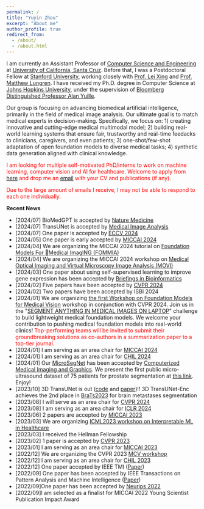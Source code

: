```yaml
---
permalink: /
title: "Yuyin Zhou"
excerpt: "About me"
author_profile: true
redirect_from: 
  - /about/
  - /about.html
---
```


I am currently an Assistant Professor of [Computer Science and Engineering](https://engineering.ucsc.edu/departments/computer-science-and-engineering) at [University of California, Santa Cruz](https://www.ucsc.edu/). Before that, I was a Postdoctoral Fellow at [Stanford University](https://www.stanford.edu/), working closely with [Prof. Lei Xing](https://med.stanford.edu/xinglab.html) and [Prof. Matthew Lungren](https://profiles.stanford.edu/matthew-lungren). I have received my Ph.D. degree in Computer Science at [Johns Hopkins University](https://www.jhu.edu/), under the supervision of [Bloomberg Distinguished Professor Alan Yuille](http://www.cs.jhu.edu/~ayuille/).

Our group is focusing on advancing biomedical artificial intelligence, primarily in the field of medical image analysis. Our ultimate goal is to match medical experts in decision-making. Specifically, we focus on: 1) creating innovative and cutting-edge medical multimodal model; 2) building real-world learning systems that ensure fair, trustworthy and real-time feedacks to clinicians, caregivers, and even patients; 3) one-shot/few-shot adaptation of open foundation models to diverse medical tasks; 4) synthetic data generation aligned with clinical knowledge.


<span style="color: red;">I am looking for multiple self-motivated PhD/interns to work on machine learning, computer vision and AI for healthcare. Welcome to apply from [here](https://grad.soe.ucsc.edu/admissions) and drop me an [email](mailto:yzhou284@ucsc.edu) with your CV and publications (if any). </span>

<span style="color: red;">Due to the large amount of emails I receive, I may not be able to respond to each one individually. </span>

**Recent News**
- [2024/07] BioMedGPT is accepted by [Nature Medicine](https://www.nature.com/nm/)
- [2024/07] TransUNet is accepted by [Medical Image Analysis](https://www.sciencedirect.com/science/article/pii/S1361841524002056)
- [2024/07] One paper is accepted by [ECCV 2024](https://eccv2024.ecva.net/)
- [2024/05] One paper is early accepted by [MICCAI 2024](http://www.miccai.org/)
- [2024/04] We are organizing the MICCAI 2024 tutorial on [Foundation Models For Medical ImagING (FOMMIA)](https://sites.google.com/view/miccai-2024-tutorial?pli=1)
- [2024/04] We are organizing the MICCAI 2024 workshop on [Medical Optical Imaging and Virtual Microscopy Image Analysis (MOVI)](https://sites.google.com/view/movi2024)
- [2024/03] One paper about using self-supervised learning to improve gene expression has been accepted by [Briefings in Bioinformatics](https://academic.oup.com/bib) 
- [2024/02] Five papers have been accepted by [CVPR 2024](https://cvpr.thecvf.com/)
- [2024/02] Two papers have been accepted by ISBI 2024 
- [2024/01] We are organizing [the first Workshop on Foundation Models for Medical Vision](https://fmv-cvpr24workshop.github.io/) workshop in conjunction with CVPR 2024. Join us in the "[SEGMENT ANYTHING IN MEDICAL IMAGES ON LAPTOP](https://www.codabench.org/competitions/1847/)" challenge to build lightweight medical foundation models. We welcome your contribution to pushing medical foundation models into real-world clinics! <span style="color: red;">Top-performing teams will be invited to submit their groundbreaking solutions as co-authors in a summarization paper to a top-tier journal.</span>
- [2024/01] I am serving as an area chair for [MICCAI 2024](http://www.miccai.org/)
- [2024/01] I am serving as an area chair for [CHIL 2024](https://www.chilconference.org/)
- [2024/01] Our [MicroSegNet](https://github.com/mirthAI/MicroSegNet) has been accepted by [Computerized Medical Imaging and Graphics](https://www.sciencedirect.com/journal/computerized-medical-imaging-and-graphics). We present the first public micro-ultrasound dataset of 75 patients for prostate segmentation at [this link](https://zenodo.org/records/10475293). Enjoy!
- [2023/10] 3D TransUNet is out ([code](https://github.com/Beckschen/3D-TransUNet/tree/main) and [paper](https://arxiv.org/abs/2310.07781))!! 3D TransUNet-Enc achieves the 2nd place in [BraTs2023](https://www.synapse.org/#!Synapse:syn51156910/wiki/622345) for brain metastases segmentation
- [2023/08] I will serve as an area chair for [CVPR 2024](https://cvpr.thecvf.com/)
- [2023/08] I am serving as an area chair for [ICLR 2024](https://iclr.cc/Conferences/2024)
- [2023/06] 2 papers are accepted by [MICCAI 2023](http://www.miccai.org/)
- [2023/03] We are organizing [ICML2023 workshop on Interpretable ML in Healthcare](https://sites.google.com/view/imlh2023/)
- [2023/03] I received the Hellman Fellowship
- [2023/02] 1 paper is accepted by [CVPR 2023](https://cvpr2023.thecvf.com/)
- [2023/01] I am serving as an area chair for [MICCAI 2023](http://www.miccai.org/)
- [2022/12] We are organizing the CVPR 2023 [MCV workshop](https://sites.google.com/view/cvprmcv23/)
- [2022/12] I am serving as an area chair for [CHIL 2023](https://www.chilconference.org/)
- [2022/12] One paper accepted by IEEE TMI ([Paper](https://arxiv.org/pdf/2205.08576.pdf))
- [2022/09] One paper has been accepted by IEEE Transactions on Pattern Analysis and Machine Intelligence ([Paper](https://ieeexplore.ieee.org/abstract/document/9906428))
- [2022/09]One paper has been accepted by [Neurips 2022](https://nips.cc/)
- [2022/09]I am selected as a finalist for MICCAI 2022 Young Scientist Publication Impact Award
